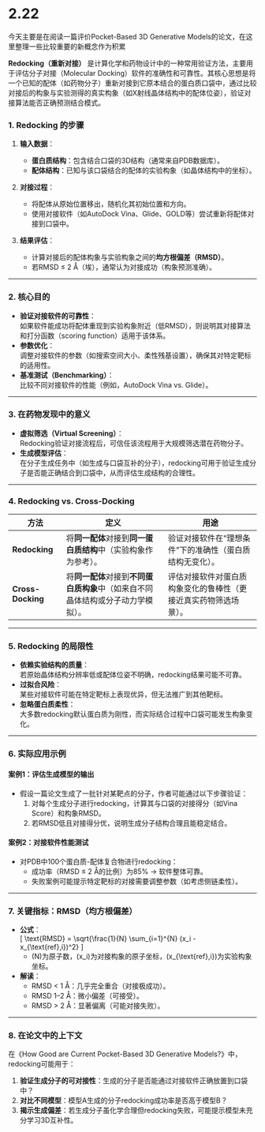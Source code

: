 
# 2.22 

今天主要是在阅读一篇评价Pocket-Based 3D Generative Models的论文，在这里整理一些比较重要的新概念作为积累



**Redocking（重新对接）** 是计算化学和药物设计中的一种常用验证方法，主要用于评估分子对接（Molecular Docking）软件的准确性和可靠性。其核心思想是将一个已知的配体（如药物分子）重新对接到它原本结合的蛋白质口袋中，通过比较对接后的构象与实验测得的真实构象（如X射线晶体结构中的配体位姿），验证对接算法能否正确预测结合模式。


### **1. Redocking 的步骤**
1. **输入数据**：
   - **蛋白质结构**：包含结合口袋的3D结构（通常来自PDB数据库）。
   - **配体结构**：已知与该口袋结合的配体的实验构象（如晶体结构中的坐标）。

2. **对接过程**：
   - 将配体从原始位置移出，随机化其初始位置和方向。
   - 使用对接软件（如AutoDock Vina、Glide、GOLD等）尝试重新将配体对接到口袋中。

3. **结果评估**：
   - 计算对接后的配体构象与实验构象之间的**均方根偏差（RMSD）**。
   - 若RMSD ≤ 2 Å（埃），通常认为对接成功（构象预测准确）。

---

### **2. 核心目的**
- **验证对接软件的可靠性**：  
  如果软件能成功将配体重现到实验构象附近（低RMSD），则说明其对接算法和打分函数（scoring function）适用于该体系。
- **参数优化**：  
  调整对接软件的参数（如搜索空间大小、柔性残基设置），确保其对特定靶标的适用性。
- **基准测试（Benchmarking）**：  
  比较不同对接软件的性能（例如，AutoDock Vina vs. Glide）。

---

### **3. 在药物发现中的意义**
- **虚拟筛选（Virtual Screening）**：  
  Redocking验证对接流程后，可信任该流程用于大规模筛选潜在药物分子。
- **生成模型评估**：  
  在分子生成任务中（如生成与口袋互补的分子），redocking可用于验证生成分子是否能正确结合到口袋中，从而评估生成结构的合理性。

---

### **4. Redocking vs. Cross-Docking**
| **方法**         | **定义**                                                                 | **用途**                                                                 |
|------------------|-------------------------------------------------------------------------|--------------------------------------------------------------------------|
| **Redocking**    | 将**同一配体**对接到**同一蛋白质结构**中（实验构象作为参考）。             | 验证对接软件在“理想条件”下的准确性（蛋白质结构无变化）。                 |
| **Cross-Docking**| 将**同一配体**对接到**不同蛋白质构象**中（如来自不同晶体结构或分子动力学模拟）。 | 评估对接软件对蛋白质构象变化的鲁棒性（更接近真实药物筛选场景）。         |

---

### **5. Redocking 的局限性**
- **依赖实验结构的质量**：  
  若原始晶体结构分辨率低或配体位姿不明确，redocking结果可能不可靠。
- **过拟合风险**：  
  某些对接软件可能在特定靶标上表现优异，但无法推广到其他靶标。
- **忽略蛋白质柔性**：  
  大多数redocking默认蛋白质为刚性，而实际结合过程中口袋可能发生构象变化。

---

### **6. 实际应用示例**
#### **案例1：评估生成模型的输出**
- 假设一篇论文生成了一批针对某靶点的分子，作者可能通过以下步骤验证：
  1. 对每个生成分子进行redocking，计算其与口袋的对接得分（如Vina Score）和构象RMSD。
  2. 若RMSD低且对接得分优，说明生成分子结构合理且能稳定结合。

#### **案例2：对接软件性能测试**
- 对PDB中100个蛋白质-配体复合物进行redocking：
  - 成功率（RMSD ≤ 2 Å的比例）为85% → 软件整体可靠。
  - 失败案例可能提示特定靶标的对接需要调整参数（如考虑侧链柔性）。

---

### **7. 关键指标：RMSD（均方根偏差）**
- **公式**：  
  \[
  \text{RMSD} = \sqrt{\frac{1}{N} \sum_{i=1}^{N} (x_i - x_{\text{ref},i})^2}
  \]
  - \(N\)为原子数，\(x_i\)为对接构象的原子坐标，\(x_{\text{ref},i}\)为实验构象坐标。
- **解读**：  
  - RMSD < 1 Å：几乎完全重合（对接极成功）。  
  - RMSD 1–2 Å：微小偏差（可接受）。  
  - RMSD > 2 Å：显著偏离（可能对接失败）。

---

### **8. 在论文中的上下文**
在《How Good are Current Pocket-Based 3D Generative Models?》中，redocking可能用于：
1. **验证生成分子的可对接性**：生成的分子是否能通过对接软件正确放置到口袋中？
2. **对比不同模型**：模型A生成的分子redocking成功率是否高于模型B？
3. **揭示生成偏差**：若生成分子虽化学合理但redocking失败，可能提示模型未充分学习3D互补性。

